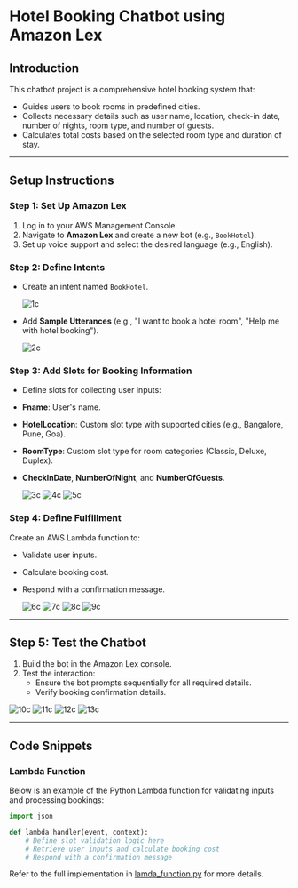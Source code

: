 # Hotel Booking Chatbot using Amazon Lex


## Introduction

This chatbot project is a comprehensive hotel booking system that:
- Guides users to book rooms in predefined cities.
- Collects necessary details such as user name, location, check-in date, number of nights, room type, and number of guests.
- Calculates total costs based on the selected room type and duration of stay.

---

## Setup Instructions

### Step 1: Set Up Amazon Lex

1. Log in to your AWS Management Console.
2. Navigate to **Amazon Lex** and create a new bot (e.g., `BookHotel`).
3. Set up voice support and select the desired language (e.g., English).

### Step 2: Define Intents

- Create an intent named `BookHotel`.
  
  ![1c](https://github.com/user-attachments/assets/3bc1f8d3-1995-4afe-b29d-3345e1952a0f)
  
- Add **Sample Utterances** (e.g., "I want to book a hotel room", "Help me with hotel booking").
  
  ![2c](https://github.com/user-attachments/assets/df3ae813-1972-4e62-80e4-31decae69cf9)

### Step 3: Add Slots for Booking Information

 - Define slots for collecting user inputs:
  - **Fname**: User's name.
  - **HotelLocation**: Custom slot type with supported cities (e.g., Bangalore, Pune, Goa).
  - **RoomType**: Custom slot type for room categories (Classic, Deluxe, Duplex).
  - **CheckInDate**, **NumberOfNight**, and **NumberOfGuests**.
    
    ![3c](https://github.com/user-attachments/assets/3607f2b0-f86f-4e40-83d3-5a91aaf5148e)
    ![4c](https://github.com/user-attachments/assets/eb681592-4c66-4163-8aef-e8b1ef83a68d)
    ![5c](https://github.com/user-attachments/assets/3f9037c9-91e8-4d27-b10e-59a41bb7eb4f)

### Step 4: Define Fulfillment

Create an AWS Lambda function to:
- Validate user inputs.
- Calculate booking cost.
- Respond with a confirmation message.
  
  ![6c](https://github.com/user-attachments/assets/087fb1ae-3b51-4467-b407-d3ba2069f859)
  ![7c](https://github.com/user-attachments/assets/ce36ce2a-b6dc-479b-a13d-d0ff0dfab348)
  ![8c](https://github.com/user-attachments/assets/72742873-7184-4771-a580-2a91d8b9ddc9)
  ![9c](https://github.com/user-attachments/assets/7aa1d1cd-91d7-4f9c-b52a-e9642920f3f9)

---

## Step 5: Test the Chatbot

1. Build the bot in the Amazon Lex console.
2. Test the interaction:
   - Ensure the bot prompts sequentially for all required details.
   - Verify booking confirmation details.
     
![10c](https://github.com/user-attachments/assets/7454ade2-8d8a-4e3a-8a74-de7ae43922a8)
![11c](https://github.com/user-attachments/assets/0bfdfca5-fed9-4590-92f0-1869eebddb80)
![12c](https://github.com/user-attachments/assets/cea57b46-e723-43c7-9efd-a43176880d5f)
![13c](https://github.com/user-attachments/assets/69dc6eec-aea6-4f39-9ebd-781756de31d9)

---

## Code Snippets

### Lambda Function
Below is an example of the Python Lambda function for validating inputs and processing bookings:

```python
import json

def lambda_handler(event, context):
    # Define slot validation logic here
    # Retrieve user inputs and calculate booking cost
    # Respond with a confirmation message
```

Refer to the full implementation in [lamda_function.py](lamda_function.py) for more details.

